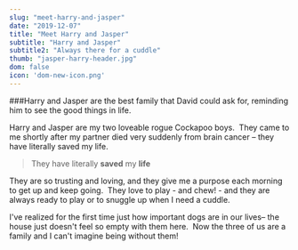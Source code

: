```yaml
---
slug: "meet-harry-and-jasper"
date: "2019-12-07"
title: "Meet Harry and Jasper"
subtitle: "Harry and Jasper"
subtitle2: "Always there for a cuddle"
thumb: "jasper-harry-header.jpg"
dom: false
icon: 'dom-new-icon.png'
---
```


###Harry and Jasper are the best family that David could ask for, reminding him to see the good things in life. 

Harry and Jasper are my two loveable rogue Cockapoo boys.  They came to me shortly after my partner died very suddenly from brain cancer – they have literally saved my life.

> They have literally **saved** my **life**

They are so trusting and loving, and they give me a purpose each morning to get up and keep going.  They love to play - and chew! - and they are always ready to play or to snuggle up when I need a cuddle. 

I've realized for the first time just how important dogs are in our lives– the house just doesn't feel so empty with them here.  Now the three of us are a family and I can't imagine being without them!